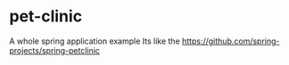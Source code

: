 # pet-clinic
A whole spring application example
Its like the https://github.com/spring-projects/spring-petclinic
